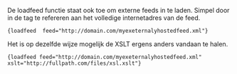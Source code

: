 De loadfeed functie staat ook toe om externe feeds in te laden. Simpel
door in de tag te refereren aan het volledige internetadres van de feed.

`{loadfeed  feed="http://domain.com/myexeternalyhostedfeed.xml"}`

Het is op dezelfde wijze mogelijk de XSLT ergens anders vandaan te
halen.

`{loadfeed feed="http://domain.com/myexeternalyhostedfeed.xml"  xslt="http://fullpath.com/files/xsl.xslt"}`
